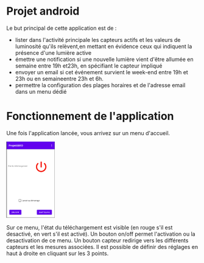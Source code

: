 # Projet android

Le but principal de cette application est de : 
- lister dans l'activité principale les capteurs actifs et les valeurs de luminosité qu'ils relèvent,en mettant en évidence ceux qui indiquent la présence d'une lumière active
- émettre une notification si une nouvelle lumière vient d'être allumée en semaine entre 19h et23h, en spécifiant le capteur impliqué
- envoyer un email si cet événement survient le week-end entre 19h et 23h ou en semaineentre 23h et 6h.
- permettre la configuration des plages horaires et de l'adresse email dans un menu dédié

# Fonctionnement de l'application 

Une fois l'application lancée, vous arrivez sur un menu d'accueil.

<img src="img/main_menu.PNG" height="200">

Sur ce menu, l'état du téléchargement est visible (en rouge s'il est desactivé, en vert s'il est activé).
Un bouton on/off permet l'activation ou la desactivation de ce menu.
Un bouton capteur redirige vers les différents capteurs et les mesures associées.
Il est possible de définir des réglages en haut à droite en cliquant sur les 3 points.
